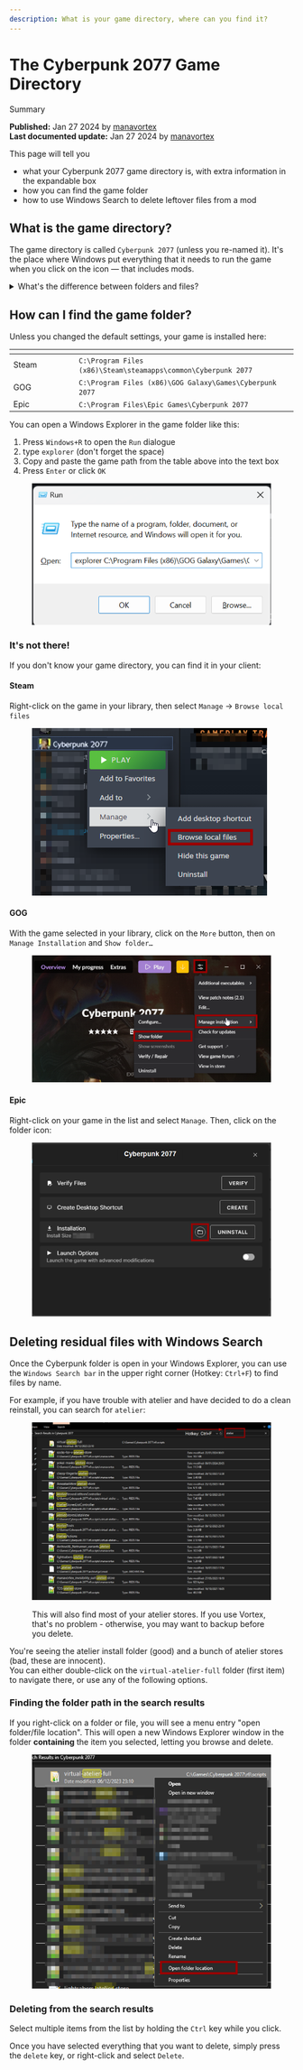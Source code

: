 ```yaml
---
description: What is your game directory, where can you find it?
---
```


# The Cyberpunk 2077 Game Directory

Summary

**Published:** Jan 27 2024 by [manavortex](https://app.gitbook.com/u/NfZBoxGegfUqB33J9HXuCs6PVaC3 "mention")\
**Last documented update:** Jan 27 2024 by [manavortex](https://app.gitbook.com/u/NfZBoxGegfUqB33J9HXuCs6PVaC3 "mention")

This page will tell you

* what your Cyberpunk 2077 game directory is, with extra information in the expandable box
* how you can find the game folder
* how to use Windows Search to delete leftover files from a mod

## What is the game directory?

The game directory is called `Cyberpunk 2077` (unless you re-named it). It's the place where Windows put everything that it needs to run the game when you click on the icon — that includes mods.

<details>

<summary>What's the difference between folders and files?</summary>

_Most of us Netrunners have grown up with this and are using it every day for literal decades, so this kind of knowledge is considered pretty basic — but if you don't have it, don't feel bad! I won't explain everything in detail here, but there's a great guide on_ [_uis.georgetown.edu_](https://uis.georgetown.edu/file-explorer/) _on how to use the Windows File Explorer._&#x20;

A **folder** (also called **directory**) has a yellow icon: 📁\
It's a container for **files** and other folders.&#x20;

A **file** can be anything and have any kind of icon. They don't usually contain other files or folders, although exceptions exist.

You browse through this using the Windows Explorer.

Click on the picture below to zoom in!

<img src="../../.gitbook/assets/cyberpunk_dir_windows_explorer.png" alt="" data-size="original">



</details>

## How can I find the game folder?

Unless you changed the default settings, your game is installed here:

<table data-header-hidden><thead><tr><th width="102"></th><th></th></tr></thead><tbody><tr><td>Steam</td><td><code>C:\Program Files (x86)\Steam\steamapps\common\Cyberpunk 2077</code></td></tr><tr><td>GOG</td><td><code>C:\Program Files (x86)\GOG Galaxy\Games\Cyberpunk 2077</code></td></tr><tr><td>Epic</td><td><code>C:\Program Files\Epic Games\Cyberpunk 2077</code></td></tr></tbody></table>

You can open a Windows Explorer in the game folder like this:

1. Press `Windows+R` to open the `Run` dialogue
2. type `explorer` (don't forget the space)
3. Copy and paste the game path from the table above into the text box
4. Press `Enter` or click `OK`

<figure><img src="../../.gitbook/assets/game_folder_open_explorer.png" alt=""><figcaption></figcaption></figure>

### It's not there!

If you don't know your game directory, you can find it in your client:

#### Steam

Right-click on the game in your library, then select `Manage` -> `Browse local files`

<figure><img src="../../.gitbook/assets/cyberpunk_game_directory_steam.png" alt=""><figcaption></figcaption></figure>

#### GOG

With the game selected in your library, click on the `More` button, then on `Manage Installation` and `Show folder…`

<figure><img src="../../.gitbook/assets/cyberpunk_dir_gog_show_files.png" alt=""><figcaption></figcaption></figure>

#### Epic

Right-click on your game in the list and select `Manage`. Then, click on the folder icon:

<figure><img src="../../.gitbook/assets/cyberpunk_game_directory_epic.png" alt=""><figcaption></figcaption></figure>

## Deleting residual files with Windows Search

Once the Cyberpunk folder is open in your Windows Explorer, you can use the `Windows Search bar` in the upper right corner (Hotkey: `Ctrl+F`) to find files by name.&#x20;

For example, if you have trouble with atelier and have decided to do a clean reinstall, you can search for `atelier`:

<figure><img src="../../.gitbook/assets/using_windows_search.png" alt=""><figcaption><p>This will also find most of your atelier stores. If you use Vortex, that's no problem - otherwise, you may want to backup before you delete.</p></figcaption></figure>

You're seeing the atelier install folder (good) and a bunch of atelier stores (bad, these are innocent). \
You can either double-click on the `virtual-atelier-full` folder (first item) to navigate there, or use any of the following options.

### Finding the folder path in the search results

If you right-click on a folder or file, you will see a menu entry "open folder/file location". This will open a new Windows Explorer window in the folder **containing** the item you selected, letting you browse and delete.

<figure><img src="../../.gitbook/assets/windows_search_open_folder.png" alt=""><figcaption></figcaption></figure>

### Deleting from the search results

Select multiple items from the list by holding the `Ctrl` key while you click.&#x20;

Once you have selected everything that you want to delete, simply press the `delete` key, or right-click and select `Delete`.
